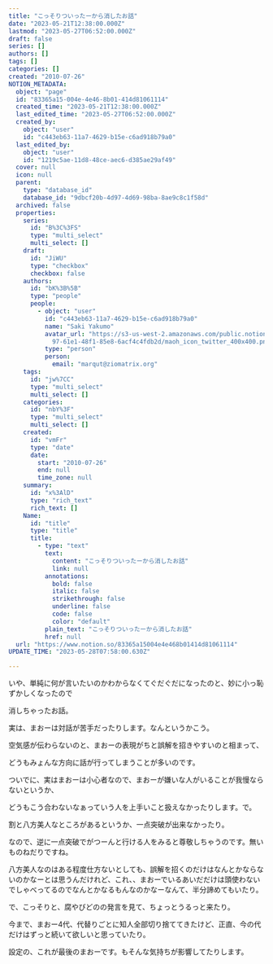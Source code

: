 ```yaml
---
title: "こっそりついったーから消したお話"
date: "2023-05-21T12:38:00.000Z"
lastmod: "2023-05-27T06:52:00.000Z"
draft: false
series: []
authors: []
tags: []
categories: []
created: "2010-07-26"
NOTION_METADATA:
  object: "page"
  id: "83365a15-004e-4e46-8b01-414d81061114"
  created_time: "2023-05-21T12:38:00.000Z"
  last_edited_time: "2023-05-27T06:52:00.000Z"
  created_by:
    object: "user"
    id: "c443eb63-11a7-4629-b15e-c6ad918b79a0"
  last_edited_by:
    object: "user"
    id: "1219c5ae-11d8-48ce-aec6-d385ae29af49"
  cover: null
  icon: null
  parent:
    type: "database_id"
    database_id: "9dbcf20b-4d97-4d69-98ba-8ae9c8c1f58d"
  archived: false
  properties:
    series:
      id: "B%3C%3FS"
      type: "multi_select"
      multi_select: []
    draft:
      id: "JiWU"
      type: "checkbox"
      checkbox: false
    authors:
      id: "bK%3B%5B"
      type: "people"
      people:
        - object: "user"
          id: "c443eb63-11a7-4629-b15e-c6ad918b79a0"
          name: "Saki Yakumo"
          avatar_url: "https://s3-us-west-2.amazonaws.com/public.notion-static.com/3ad1c4\
            97-61e1-48f1-85e8-6acf4c4fdb2d/maoh_icon_twitter_400x400.png"
          type: "person"
          person:
            email: "marqut@ziomatrix.org"
    tags:
      id: "jw%7CC"
      type: "multi_select"
      multi_select: []
    categories:
      id: "nbY%3F"
      type: "multi_select"
      multi_select: []
    created:
      id: "vmFr"
      type: "date"
      date:
        start: "2010-07-26"
        end: null
        time_zone: null
    summary:
      id: "x%3AlD"
      type: "rich_text"
      rich_text: []
    Name:
      id: "title"
      type: "title"
      title:
        - type: "text"
          text:
            content: "こっそりついったーから消したお話"
            link: null
          annotations:
            bold: false
            italic: false
            strikethrough: false
            underline: false
            code: false
            color: "default"
          plain_text: "こっそりついったーから消したお話"
          href: null
  url: "https://www.notion.so/83365a15004e4e468b01414d81061114"
UPDATE_TIME: "2023-05-28T07:58:00.630Z"

---
```

<link rel="stylesheet" href="https://cdn.jsdelivr.net/npm/katex@0.16.2/dist/katex.min.css" integrity="sha384-bYdxxUwYipFNohQlHt0bjN/LCpueqWz13HufFEV1SUatKs1cm4L6fFgCi1jT643X" crossorigin="anonymous">


いや、単純に何が言いたいのかわからなくてぐだぐだになったのと、妙に小っ恥ずかしくなったので


消しちゃったお話。


実は、まおーは対話が苦手だったりします。なんというかこう。


空気感が伝わらないのと、まおーの表現がちと誤解を招きやすいのと相まって、


どうもみょんな方向に話が行ってしまうことが多いのです。


ついでに、実はまおーは小心者なので、まおーが嫌いな人がいることが我慢ならないというか、


どうもこう合わないなぁっていう人を上手いこと扱えなかったりします。で。


割と八方美人なところがあるというか、一点突破が出来なかったり。


なので、逆に一点突破でがつーんと行ける人をみると尊敬しちゃうのです。無いものねだりですね。


八方美人なのはある程度仕方ないとしても、誤解を招くのだけはなんとかならないのかなーとは思うんだけれど、これ、、まおーでいるあいだだけは頭使わないでしゃべってるのでなんとかなるもんなのかなーなんて、半分諦めてもいたり。


で、こっそりと、腐やびどのの発言を見て、ちょっとうるっと来たり。


今まで、まおー4代、代替りごとに知人全部切り捨ててきたけど、正直、今の代だけはずっと続いて欲しいと思っていたり。


設定の、これが最後のまおーです。もそんな気持ちが影響してたりします。


